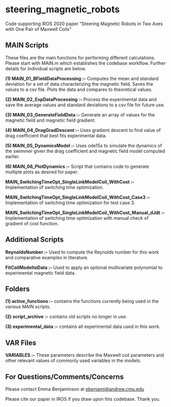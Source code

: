 # steering_magnetic_robots
Code supporting IROS 2020 paper "Steering Magnetic Robots in Two Axes with One Pair of Maxwell Coils" 

## MAIN Scripts

These files are the main functions for performing different calculations. Please start with MAIN.m which establishes the codebase workflow. Further details for individual scripts are below.    

**(1) MAIN_01_BFieldDataProcessing :-** Computes the mean and standard deviation for a set of data characterizing the magnetic field. Saves the values to a csv file. Plots the data and compares to theoretical values.      

**(2) MAIN_02_ExpDataProcessing :-** Process the experimental data and save the average values and standard deviations to a csv file for future use.     

**(3) MAIN_03_GenerateFieldData :-** Generate an array of values for the magnetic field and magnetic field gradient.     

**(4) MAIN_04_DragGradDescent :-** Uses gradient descent to find value of drag coefficient that best fits experimental data.   

**(5) MAIN_05_DynamicsModel :-** Uses ode15s to simulate the dynamics of the swimmer given the drag coefficient and magnetic field model computed earlier.    

**(6) MAIN_06_PlotDynamics :-** Script that contains code to generate multiple plots as desired for paper.    

**MAIN_SwitchingTimeOpt_SingleLinkModelCoil_WithCost :-** Implementation of switching time optimization.   

**MAIN_SwitchingTimeOpt_SingleLinkModelCoil_WithCost_Case3 :-** Implementation of switching time optimization for test case 3.    

**MAIN_SwitchingTimeOpt_SingleLinkModelCoil_WithCost_Manual_dJdt :-** Implementation of switching time optimization with manual check of gradient of cost function.

## Additional Scripts

**ReynoldsNumber :-** Used to compute the Reynolds number for this work and comparative examples in literature.    

**FitCoilModeltoData :-** Used to apply an optional multivariate polynomial to experimental magnetic field data.   

## Folders

**(1) active_functions :-** contains the functions currently being used in the various MAIN scripts.       

**(2) script_archive :-** contains old scripts no longer in use.    

**(3) experimental_data :-** contains all experimental data used in this work.    

## VAR Files

**VARIABLES :-** These parameters describe the Maxwell coil parameters and other relevant values of commonly used variables in the models.    

## For Questions/Comments/Concerns

Please contact Emma Benjaminson at ebenjami@andrew.cmu.edu     

Please cite our paper in IROS if you draw upon this codebase. Thank you.   
